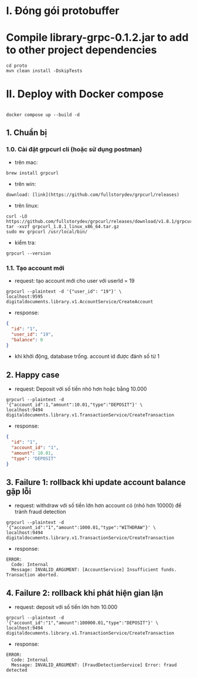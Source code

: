 # I. Đóng gói protobuffer
# Compile library-grpc-0.1.2.jar to add to other project dependencies
```shell
cd proto
mvn clean install -DskipTests
```

# II. Deploy with Docker compose
```shell

docker compose up --build -d
```

## 1. Chuẩn bị

### 1.0. Cài đặt grpcurl cli (hoặc sử dụng postman)
- trên mac:
```shell
brew install grpcurl 
```

- trên win:
```text
download: [link](https://github.com/fullstorydev/grpcurl/releases)
```

- trên linux:
```shell
curl -LO https://github.com/fullstorydev/grpcurl/releases/download/v1.8.1/grpcurl_1.8.1_linux_x86_64.tar.gz
tar -xvzf grpcurl_1.8.1_linux_x86_64.tar.gz
sudo mv grpcurl /usr/local/bin/

```

- kiểm tra:
```shell
grpcurl --version
```

### 1.1. Tạo account mới
- request: tạo account mới cho user với userId = 19
```shell
grpcurl --plaintext -d '{"user_id": "19"}' \
localhost:9595 digitaldocuments.library.v1.AccountService/CreateAccount
```

- response:
```json
{
  "id": "1",
  "user_id": "19",
  "balance": 0
}
```

- khi khởi động, database trống. account id được đánh số từ 1

## 2. Happy case

- request: Deposit với số tiền nhỏ hơn hoặc bằng 10.000
```shell
grpcurl --plaintext -d '{"account_id":1,"amount":10.01,"type":"DEPOSIT"}' \
localhost:9494 digitaldocuments.library.v1.TransactionService/CreateTransaction
```

- response:
```json
{
  "id": "1",
  "account_id": "1",
  "amount": 10.01,
  "type": "DEPOSIT"
}
```

## 3. Failure 1: rollback khi update account balance gặp lỗi

- request: withdraw với số tiền lớn hơn account có (nhỏ hơn 10000) để tránh fraud detection
```shell
grpcurl --plaintext -d '{"account_id":"1","amount":1000.01,"type":"WITHDRAW"}' \
localhost:9494 digitaldocuments.library.v1.TransactionService/CreateTransaction
```

- response:
```text
ERROR:
  Code: Internal
  Message: INVALID_ARGUMENT: [AccountService] Insufficient funds. Transaction aborted.
```

## 4. Failure 2: rollback khi phát hiện gian lận

- request: deposit với số tiền lớn hơn 10.000
```shell
grpcurl --plaintext -d '{"account_id":"1","amount":100000.01,"type":"DEPOSIT"}' \
localhost:9494 digitaldocuments.library.v1.TransactionService/CreateTransaction
```

- response:
```text
ERROR:
  Code: Internal
  Message: INVALID_ARGUMENT: [FraudDetectionService] Error: fraud detected
```
